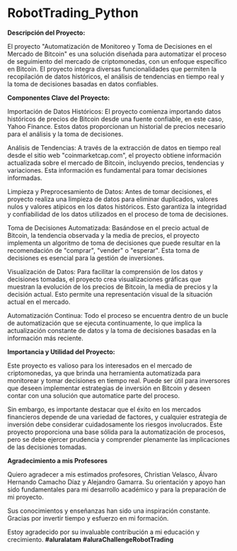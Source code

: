 # RobotTrading_Python
**Descripción del Proyecto:**

El proyecto "Automatización de Monitoreo y Toma de Decisiones en el Mercado de Bitcoin" es una solución diseñada para automatizar el proceso de seguimiento del mercado de criptomonedas, con un enfoque específico en Bitcoin. El proyecto integra diversas funcionalidades que permiten la recopilación de datos históricos, el análisis de tendencias en tiempo real y la toma de decisiones basadas en datos confiables.

**Componentes Clave del Proyecto:**

Importación de Datos Históricos: El proyecto comienza importando datos históricos de precios de Bitcoin desde una fuente confiable, en este caso, Yahoo Finance. Estos datos proporcionan un historial de precios necesario para el análisis y la toma de decisiones.

Análisis de Tendencias: A través de la extracción de datos en tiempo real desde el sitio web "coinmarketcap.com", el proyecto obtiene información actualizada sobre el mercado de Bitcoin, incluyendo precios, tendencias y variaciones. Esta información es fundamental para tomar decisiones informadas.

Limpieza y Preprocesamiento de Datos: Antes de tomar decisiones, el proyecto realiza una limpieza de datos para eliminar duplicados, valores nulos y valores atípicos en los datos históricos. Esto garantiza la integridad y confiabilidad de los datos utilizados en el proceso de toma de decisiones.

Toma de Decisiones Automatizada: Basándose en el precio actual de Bitcoin, la tendencia observada y la media de precios, el proyecto implementa un algoritmo de toma de decisiones que puede resultar en la recomendación de "comprar", "vender" o "esperar". Esta toma de decisiones es esencial para la gestión de inversiones.

Visualización de Datos: Para facilitar la comprensión de los datos y decisiones tomadas, el proyecto crea visualizaciones gráficas que muestran la evolución de los precios de Bitcoin, la media de precios y la decisión actual. Esto permite una representación visual de la situación actual en el mercado.

Automatización Continua: Todo el proceso se encuentra dentro de un bucle de automatización que se ejecuta continuamente, lo que implica la actualización constante de datos y la toma de decisiones basadas en la información más reciente.

**Importancia y Utilidad del Proyecto:**

Este proyecto es valioso para los interesados en el mercado de criptomonedas, ya que brinda una herramienta automatizada para monitorear y tomar decisiones en tiempo real. Puede ser útil para inversores que deseen implementar estrategias de inversión en Bitcoin y deseen contar con una solución que automatice parte del proceso.

Sin embargo, es importante destacar que el éxito en los mercados financieros depende de una variedad de factores, y cualquier estrategia de inversión debe considerar cuidadosamente los riesgos involucrados. Este proyecto proporciona una base sólida para la automatización de procesos, pero se debe ejercer prudencia y comprender plenamente las implicaciones de las decisiones tomadas.

**Agradecimiento a mis Profesores** 

Quiero agradecer a mis estimados profesores, Christian Velasco, Álvaro Hernando Camacho Díaz y Alejandro Gamarra. Su orientación y apoyo han sido fundamentales para mi desarrollo académico y para la preparación de mi proyecto.

Sus conocimientos y enseñanzas han sido una inspiración constante. Gracias por invertir tiempo y esfuerzo en mi formación.

Estoy agradecido por su invaluable contribución a mi educación y crecimiento. **#aluralatam** **#aluraChallengeRobotTrading**
